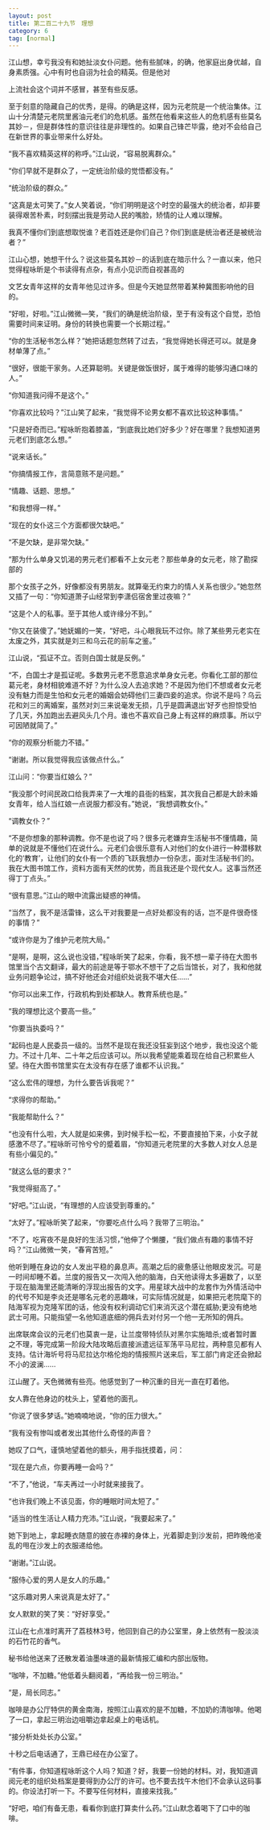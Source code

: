 ```yaml
---
layout: post
title: 第二百二十九节　理想
category: 6
tag: [normal]
---
```


江山想，幸亏我没有和她扯淡女仆问题。他有些腻味，的确，他家庭出身优越，自身素质强。心中有时也自诩为社会的精英。但是他对

上流社会这个词并不感冒，甚至有些反感。

至于刻意的隐藏自己的优秀，是得。的确是这样，因为元老院是一个统治集体。江山十分清楚元老院里酱油元老们的危机感。虽然在他看来这些人的危机感有些莫名其妙－，但是群体性的意识往往是非理性的。如果自己锋芒毕露，绝对不会给自己在新世界的事业带来什么好处。

“我不喜欢精英这样的称呼。”江山说，“容易脱离群众。”

“你们早就不是群众了，一定统治阶级的觉悟都没有。”

“统治阶级的群众。”

“这真是太可笑了。”女人笑着说，“你们明明是这个时空的最强大的统治者，却非要装得艰苦朴素，时刻摆出我是劳动人民的嘴脸，矫情的让人难以理解。

我真不懂你们到底想取悦谁？老百姓还是你们自己？你们到底是统治者还是被统治者？”

江山心想，她想干什么？说这些莫名其妙－的话到底在暗示什么？一直以来，他只觉得程咏昕是个书读得有点杂，有点小见识而自视甚高的

文艺女青年这样的女青年他见过许多。但是今天她显然带着某种冀图影响他的目的。

“好啦，好啦。”江山微微―笑，“我们的确是统治阶级，至于有没有这个自觉，恐怕需要时间来证明。身份的转换也需要一个长期过程。”

“你的生活秘书怎么样？”她把话题忽然转了过去，“我觉得她长得还可以。就是身材单薄了点。”

“很好，很能干家务。人还算聪明。关键是做饭很好，属于难得的能够沟通口味的人。”

“你知道我问得不是这个。”

“你喜欢比较吗？”江山笑了起来，“我觉得不论男女都不喜欢比较这种事情。”

“只是好奇而已。”程咏昕抱着膝盖，“到底我比她们好多少？好在哪里？我想知道男元老们到底怎么想。”

“说来话长。”

“你搞情报工作，言简意赅不是问题。”

“情趣、话题、思想。”

“和我想得一样。”

“现在的女仆这三个方面都很欠缺吧。”

“不是欠缺，是非常欠缺。”

“那为什么单身又饥渴的男元老们都看不上女元老？那些单身的女元老，除了勘探部的

那个女孩子之外，好像都没有男朋友。就算毫无约束力的情人关系也很少。”她忽然又插了一句：“你知道萧子山经常到李潇侣宿舍里过夜嘛？”

“这是个人的私事。至于其他人或许缘分不到。”

“你又在装傻了。”她妩媚的一笑，“好吧，斗心眼我玩不过你。除了某些男元老实在太废之外，其实就是刘三和乌云花的前车之鉴。”

江山说，“孤证不立。否则白国士就是反例。”

“不，白国士才是孤证呢。多数男元老不愿意追求单身女元老。你看化工部的那位葛元老，身材相貌难道不好？为什么没人去追求她？不是因为他们不想或者女元老没有魅力而是生怕和女元老的婚姻会妨碍他们三妻四妾的追求。你说不是吗？乌云花和刘三的离婚案，虽然对刘三来说毫发无损，几乎是圆满退出’好歹也担惊受怕了几天，外加跑出去避风头几个月。谁也不喜欢自己身上有这样的麻烦事。所以宁可因陋就简了。”

“你的观察分析能力不错。”

“谢谢。所以我觉得我应该做点什么。”

江山问：“你要当红娘么？”

“我没那个时间民政口给我弄来了一大堆的县衙的档案，其次我自己都是大龄未婚女青年，给人当红娘一点说服力都没有。”她说，“我想调教女仆。”

“调教女仆？”

“不是你想象的那种调教。你不是也说了吗？很多元老嫌弃生活秘书不懂情趣，简单的说就是不懂他们在说什么。元老们会很乐意有人对他们的女仆进行一种潜移默化的‘教育’，让他们的女仆有一个质的飞跃我想办一份杂志，面对生活秘书们的。我在大图书馆工作，资料方面有天然的优势，而且我还是个现代女人。这事当然还得丁丁点头。”

“很有意思。”江山的眼中流露出疑惑的神情。

“当然了，我不是活雷锋，这么干对我要是一点好处都没有的话，岂不是件很奇怪的事情？”

“或许你是为了维护元老院大局。”

“是啊，是啊，这么说也没错，”程咏昕笑了起来，你看，我不想一辈子待在大图书馆里当个古文翻译，最大的前途是等于鄂水不想干了之后当馆长，对了，我和他就业务问题争论过，搞不好他还会对组织处说我不堪大任……”

“你可以出来工作，行政机构到处都缺人。教育系统也是。”

“我的理想比这个要高一些。”

“你要当执委吗？”

“起码也是人民委员一级的。当然不是现在我还没狂妄到这个地步，我也没这个能力。不过十几年、二十年之后应该可以。所以我希望能乘着现在给自己积累些人望。待在大图书馆里实在太没有存在感了谁都不认识我。”

“这么宏伟的理想，为什么要告诉我呢？”

“求得你的帮助。”

“我能帮助什么？”

“也没有什么啦，大人就是如来佛，到时候手松一松，不要直接拍下来，小女子就感激不尽了。”程咏昕可怜兮兮的蹙着眉，“你知道元老院里的大多数人对女人总是有些小偏见的。”

“就这么低的要求？”

“我觉得挺高了。”

“好吧。”江山说，“有理想的人应该受到尊重的。”

“太好了。”程咏昕笑了起来，“你要吃点什么吗？我带了三明治。”

“不了，吃宵夜不是良好的生活习惯，”他伸了个懒腰，“我们做点有趣的事情不好吗？”江山微微一笑，“春宵苦短。”

他听到睡在身边的女人发出平稳的鼻息声。高潮之后的疲惫感让他眼皮发沉。可是一时间却睡不着。兰度的报告又一次闯入他的脑海，白天他读得太多遍数了，以至于现在脑海里还能清晰的浮现出报告的文字。用星球大战中的龙套作为外情活动中的代号不知是李炎还是哪名元老的恶趣味，可实际情况就是，如果把元老院麾下的陆海军视为克隆军团的话，他没有权利调动它们来消灭这个潜在威胁;更没有绝地武士可用。只能指望一名他知道底细的佣兵去对付另一个他一无所知的佣兵。

出席联席会议的元老们也莫衷一是，让兰度带特侦队对黑尔实施暗杀;或者暂时置之不理，等完成第一阶段大陆攻略后直接派遣远征军荡平马尼拉，两种意见都有人支持。估计海圻号将马尼拉达尔格伦炮的情报照片送来后，军工部门肯定还会掀起不小的波澜......

江山醒了。天色微微有些亮。他感觉到了一种沉重的目光一直在盯着他。

女人靠在他身边的枕头上，望着他的面孔。

“你说了很多梦话。”她喃喃地说，“你的压力很大。”

“我有没有惨叫或者发出其他什么奇怪的声音？

她叹了口气，谨慎地望着他的额头，用手指抚摸着，问：

“现在是六点，你要再睡一会吗？”

“不了，”他说，“车夫再过一小时就来接我了。

“也许我们晚上不该见面，你的睡眠时间太短了。”

“适当的性生活让人精力充沛。”江山说，“我要起来了。”

她下到地上，拿起睡衣随意的披在赤裸的身体上，光着脚走到沙发前，把昨晚他凌乱的甩在沙发上的衣服递给他。

“谢谢。”江山说。

“服侍心爱的男人是女人的乐趣。”

“这乐趣对男人来说真是太好了。”

女人默默的笑了笑：“好好享受。”

江山在七点准时离开了荔枝林3号，他回到自己的办公室里，身上依然有一股淡淡的石竹花的香气。

秘书给他送来了还散发着油墨味道的最新情报汇编和内部出版物。

“咖啡，不加糖。”他低着头翻阅着，“再给我一份三明治。”

“是，局长同志。”

咖啡是办公厅特供的黄金南海，按照江山喜欢的是不加糖，不加奶的清咖啡。他喝了一口，拿起三明治边咀嚼边拿起桌上的电话机。

“接分析处处长办公室。”

十秒之后电话通了，王鼎已经在办公室了。

“有件事，你知道程咏昕这个人吗？知道？好，我要一份她的材料。对，我知道调阅元老的组织处档案是要得到办公厅的许可。也不要去找午木他们不会承认这码事的。你设法打听一下。不要写任何材料，直接来找我。”

“好吧，咱们有备无患，看看你到底打算卖什么药。”江山默念着喝下了口中的咖啡。
